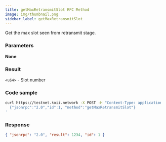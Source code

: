 ```yaml
---
title: getMaxRetransmitSlot RPC Method
image: img/thumbnail.png
sidebar_label: getMaxRetransmitSlot
---
```


Get the max slot seen from retransmit stage.

### Parameters

**None**

### Result

`<u64>` - Slot number

### Code sample

```sh
curl https://testnet.koii.network -X POST -H "Content-Type: application/json" -d '
  {"jsonrpc":"2.0","id":1, "method":"getMaxRetransmitSlot"}
'
```


### Response

```json
{ "jsonrpc": "2.0", "result": 1234, "id": 1 }
```
